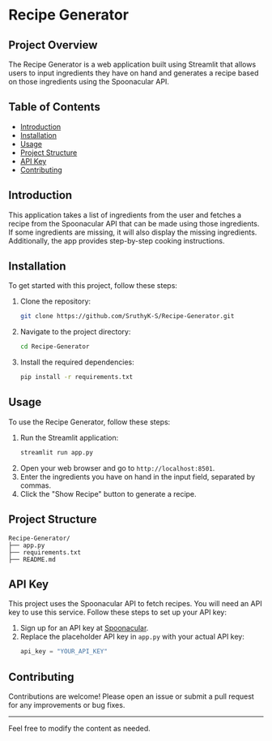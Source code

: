 
# Recipe Generator

## Project Overview

The Recipe Generator is a web application built using Streamlit that allows users to input ingredients they have on hand and generates a recipe based on those ingredients using the Spoonacular API.

## Table of Contents

- [Introduction](#introduction)
- [Installation](#installation)
- [Usage](#usage)
- [Project Structure](#project-structure)
- [API Key](#api-key)
- [Contributing](#contributing)

## Introduction

This application takes a list of ingredients from the user and fetches a recipe from the Spoonacular API that can be made using those ingredients. If some ingredients are missing, it will also display the missing ingredients. Additionally, the app provides step-by-step cooking instructions.

## Installation

To get started with this project, follow these steps:

1. Clone the repository:
    ```sh
    git clone https://github.com/SruthyK-S/Recipe-Generator.git
    ```
2. Navigate to the project directory:
    ```sh
    cd Recipe-Generator
    ```
3. Install the required dependencies:
    ```sh
    pip install -r requirements.txt
    ```

## Usage

To use the Recipe Generator, follow these steps:

1. Run the Streamlit application:
    ```sh
    streamlit run app.py
    ```
2. Open your web browser and go to `http://localhost:8501`.
3. Enter the ingredients you have on hand in the input field, separated by commas.
4. Click the "Show Recipe" button to generate a recipe.

## Project Structure

```
Recipe-Generator/
├── app.py
├── requirements.txt
├── README.md
```

## API Key

This project uses the Spoonacular API to fetch recipes. You will need an API key to use this service. Follow these steps to set up your API key:

1. Sign up for an API key at [Spoonacular](https://spoonacular.com/food-api).
2. Replace the placeholder API key in `app.py` with your actual API key:
    ```python
    api_key = "YOUR_API_KEY"
    ```

## Contributing

Contributions are welcome! Please open an issue or submit a pull request for any improvements or bug fixes.


---

Feel free to modify the content as needed.
